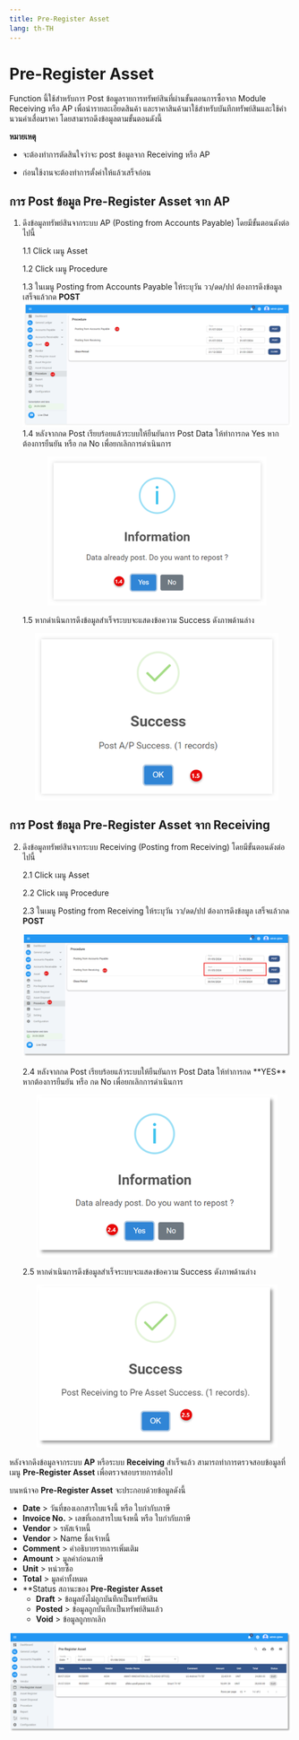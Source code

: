 ```yaml
---
title: Pre-Register Asset
lang: th-TH
---
```


# Pre-Register Asset

Function นี้ใช้สำหรับการ Post ข้อมูลรายการทรัพย์สินที่ผ่านขั้นตอนการซื้อจาก Module Receiving หรือ AP เพื่อนำรายละเอียดสินค้า และราคาสินค้ามาใช้สำหรับบันทึกทรัพย์สินและใช้คำนวนค่าเสื่อมราคา โดยสามารถดึงข้อมูลตามขั้นตอนดังนี้

**หมายเหตุ**

- จะต้องทำการตัดสินใจว่าจะ post ข้อมูลจาก Receiving หรือ AP

- ก่อนใช้งานจะต้องทำการตั้งค่าให้แล้วเสร็จก่อน

## การ Post ข้อมูล Pre-Register Asset จาก AP

1.  ดึงข้อมูลทรัพย์สินจากระบบ AP (Posting from Accounts Payable) โดยมีขั้นตอนดังต่อไปนี้

    1.1 Click เมนู Asset

    1.2 Click เมนู Procedure

    1.3 ในเมนู Posting from Accounts Payable ให้ระบุวัน วว/ดด/ปป ต้องการดึงข้อมูล เสร็จแล้วกด **<span class="btn">POST</span>**
![alt text](image-4.png)
    1.4 หลังจากกด Post เรียบร้อยแล้วระบบให้ยืนยันการ Post Data ให้ทำการกด Yes หากต้องการยืนยัน หรือ กด No เพื่อยกเลิกการดำเนินการ
        <p align="center">
        <img src="./image-5.png"  />
        </p>
    1.5 หากดำเนินการดึงข้อมูลสำเร็จระบบจะแสดงข้อความ Success ดังภาพด้านล่าง
        <p align="center">
        <img src="./image-6.png"  />
        </p>

## การ Post ข้อมูล Pre-Register Asset จาก Receiving

2. ดึงข้อมูลทรัพย์สินจากระบบ Receiving (Posting from Receiving) โดยมีขั้นตอนดังต่อไปนี้

    2.1 Click เมนู Asset

    2.2 Click เมนู Procedure

    2.3 ในเมนู Posting from Receiving ให้ระบุวัน วว/ดด/ปป ต้องการดึงข้อมูล เสร็จแล้วกด **<span class="btn">POST</span>**
    <p align="center">
    <img src="./image-7.png"  />
    </p>
    2.4	หลังจากกด Post เรียบร้อยแล้วระบบให้ยืนยันการ Post Data ให้ทำการกด **<span class="btn">YES</span>** หากต้องการยืนยัน หรือ กด No เพื่อยกเลิกการดำเนินการ
    <p align="center">
    <img src="./image-8.png"  />
    </p>
    2.5	หากดำเนินการดึงข้อมูลสำเร็จระบบจะแสดงข้อความ Success ดังภาพด้านล่าง
      <p align="center">
    <img src="./image-9.png"  />
    </p>

หลังจากดึงข้อมูลจากระบบ **AP** หรือระบบ **Receiving** สำเร็จแล้ว สามารถทำการตรวจสอบข้อมูลที่เมนู **Pre-Register Asset** เพื่อตรวจสอบรายการต่อไป

บนหน้าจอ **Pre-Register Asset** จะประกอบด้วยข้อมูลดังนี้

-	**Date** > วันที่ของเอกสารใบแจ้งนี้ หรือ ใบกำกับภาษี
-	**Invoice No.** > เลขที่เอกสารใบแจ้งหนี้ หรือ ใบกำกับภาษี
-	**Vendor** > รหัสเจ้าหนี้
-	**Vendor** > Name ชื่อเจ้าหนี้
-	**Comment** > คำอธิบายรายการเพิ่มเติม
-	**Amount** > มูลค่าก่อนภาษี
-	**Unit** > หน่วยซื้อ
-	**Total** > มูลค่าทั้งหมด
-	**Status สถานะของ **Pre-Register Asset**
    + **Draft** > ข้อมูลยังไม่ถูกบันทึกเป็นทรัพย์สิน
    + **Posted** > ข้อมูลถูกบันทึกเป็นทรัพย์สินแล้ว
    + **Void** > ข้อมูลถูกยกเลิก

![alt text](image-10.png)